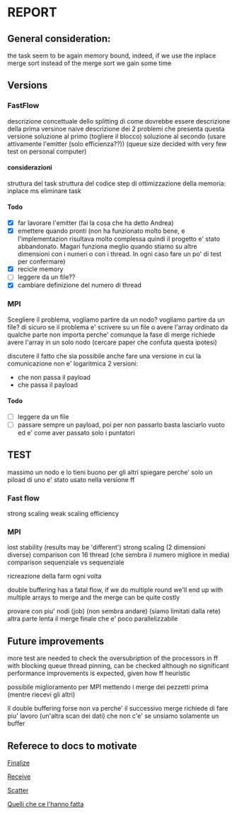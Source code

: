 # REPORT

## General consideration:
the task seem to be again memory bound, indeed, if we use the inplace merge sort instead of the merge sort we gain some time

## Versions

### FastFlow
descrizione concettuale dello splitting di come dovrebbe essere
descrizione della prima versinoe naive 
descrizione dei 2 problemi che presenta questa versione
soluzione al primo (togliere il blocco)
soluzione al secondo (usare attivamente l'emitter (solo efficienza??)) (queue size decided with very few test on personal computer)
#### considerazioni
struttura del task
struttura del codice
step di ottimizzazione della memoria:
inplace ms
eliminare task
#### Todo
- [x] far lavorare l'emitter (fai la cosa che ha detto Andrea)
- [x] emettere quando pronti (non ha funzionato molto bene, e l'implementazion risultava molto complessa quindi il progetto e' stato abbandonato. Magari funziona meglio quando stiamo su altre dimensioni con i numeri o con i thread. In ogni caso fare un po' di test per confermare)
- [x] recicle memory
- [ ] leggere da un file??
- [x] cambiare definizione del numero di thread

### MPI
Scegliere il problema, vogliamo partire da un nodo? vogliamo partire da un file?
di sicuro se il problema e' scrivere su un file o avere l'array ordinato da qualche parte non importa perche' comunque la fase di merge richiede avere l'array in un solo nodo (cercare paper che confuta questa ipotesi)

discutere il fatto che sia possibile anche fare una versione in cui la comunicazione non e' logaritmica
2 versioni:
- che non passa il payload
- che passa il payload

#### Todo
- [ ] leggere da un file
- [ ] passare sempre un payload, poi per non passarlo basta lasciarlo vuoto ed e' come aver passato solo i puntatori 

## TEST
massimo un nodo e lo tieni buono per gli altri
spiegare perche' solo un piload di uno e' stato usato nella versione ff
### Fast flow
strong scaling
weak scaling
efficiency

### MPI

lost stability (results may be 'different')
strong scaling (2 dimensioni diverse)
comparison con 16 thread (che sembra il numero migliore in media)
comparison sequenziale vs sequenziale

ricreazione della farm ogni volta

double buffering has a fatal flow, if we do multiple round we'll end up with multiple arrays to merge and the merge can be quite costly

provare con piu' nodi (job) (non sembra andare)
(siamo limitati dalla rete)
altra parte lenta il merge finale che e' poco parallelizzabile

## Future improvements
more test are needed to check the oversubription of the processors in ff with blocking queue
thread pinning, can be checked although no significant performance improvements is expected, given how ff heuristic

possibile miglioramento per MPI mettendo i merge dei pezzetti prima (mentre riecevi gli altri)

Il  double buffering forse non va perche' il successivo merge richiede di fare piu' lavoro (un'altra scan dei dati) che non c'e' se unsiamo solamente un buffer

## Referece to docs to motivate
[Finalize](https://www.mpich.org/static/docs/v3.1/www3/MPI_Finalize.html)

[Receive](https://docs.open-mpi.org/en/main/man-openmpi/man3/MPI_Recv.3.html)

[Scatter](https://www.open-mpi.org/doc/v3.1/man3/MPI_Scatter.3.php)

[Quelli che ce l'hanno fatta](https://arxiv.org/pdf/2003.01216)